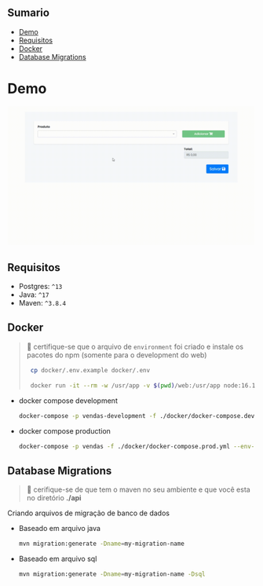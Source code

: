 ## Sumario

- [Demo](#demo)
- [Requisitos](#requisitos)
- [Docker](#docker)
- [Database Migrations](#database-migrations)

# Demo
![](./assets/venda.gif)

## Requisitos

- Postgres: `^13`
- Java: `^17`
- Maven: `^3.8.4`

## Docker
> 🚨 certifique-se que o arquivo de `environment` foi criado
> e instale os pacotes do npm (somente para o development do web)
>
> ```bash
>  cp docker/.env.example docker/.env
> ```
>
> ```bash
>  docker run -it --rm -w /usr/app -v $(pwd)/web:/usr/app node:16.14.2 npm install --legacy-peer-deps
> ```

- docker compose development
    ```bash
    docker-compose -p vendas-development -f ./docker/docker-compose.dev.yml --env-file ./docker/.env up -d --force-recreate
    ```

- docker compose production
    ```bash
    docker-compose -p vendas -f ./docker/docker-compose.prod.yml --env-file ./docker/.env up -d --build
    ```

## Database Migrations
> 🚨 cerifique-se de que tem o maven no seu ambiente
> e que você esta no diretório __./api__

Criando arquivos de migração de banco de dados

- Baseado em arquivo java
  ```bash
  mvn migration:generate -Dname=my-migration-name
  ```

- Baseado em arquivo sql
  ```bash
  mvn migration:generate -Dname=my-migration-name -Dsql
  ```
